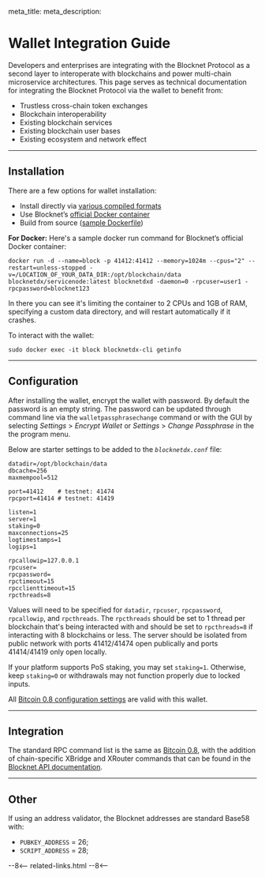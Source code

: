 meta_title: 
meta_description:



# Wallet Integration Guide
Developers and enterprises are integrating with the Blocknet Protocol as a second layer to interoperate with blockchains and power multi-chain microservice architectures. This page serves as technical documentation for integrating the Blocknet Protocol via the wallet to benefit from:

* Trustless cross-chain token exchanges
* Blockchain interoperability
* Existing blockchain services
* Existing blockchain user bases
* Existing ecosystem and network effect

---

## Installation
There are a few options for wallet installation:

* Install directly via [various compiled formats](https://github.com/BlocknetDX/BlockDX/releases/)
* Use Blocknet’s [official Docker container](https://hub.docker.com/r/blocknetdx/servicenode)
* Build from source ([sample Dockerfile](https://github.com/BlocknetDX/dockerimages/blob/master/servicenode/Dockerfile)) 

**For Docker:**
Here's a sample docker run command for Blocknet’s official Docker container:

	docker run -d --name=block -p 41412:41412 --memory=1024m --cpus="2" --restart=unless-stopped -v=/LOCATION_OF_YOUR_DATA_DIR:/opt/blockchain/data blocknetdx/servicenode:latest blocknetdxd -daemon=0 -rpcuser=user1 -rpcpassword=blocknet123
In there you can see it's limiting the container to 2 CPUs and 1GB of RAM, specifying a custom data directory, and will restart automatically if it crashes.

To interact with the wallet:

	sudo docker exec -it block blocknetdx-cli getinfo

---
 
## Configuration
After installing the wallet, encrypt the wallet with password. By default the password is an empty string. The password can be updated through command line via the `walletpassphrasechange` command or with the GUI by selecting *Settings* > *Encrypt Wallet* or *Settings* > *Change Passphrase* in the the program menu.
 
Below are starter settings to be added to the *`blocknetdx.conf`* file:

	datadir=/opt/blockchain/data  
	dbcache=256                   
	maxmempool=512                
	                              
	port=41412    # testnet: 41474
	rpcport=41414 # testnet: 41419
	                              
	listen=1                      
	server=1                      
	staking=0                     
	maxconnections=25             
	logtimestamps=1               
	logips=1                      
	                              
	rpcallowip=127.0.0.1          
	rpcuser=                      
	rpcpassword=                  
	rpctimeout=15                 
	rpcclienttimeout=15           
	rpcthreads=8                   

Values will need to be specified for `datadir`, `rpcuser`, `rpcpassword`, `rpcallowip`, and `rpcthreads`. The `rpcthreads` should be set to 1 thread per blockchain that's being interacted with and should be set to `rpcthreads=8` if interacting with 8 blockchains or less.  The server should be isolated from public network with ports 41412/41474 open publically and ports 41414/41419 only open locally.
 
If your platform supports PoS staking, you may set `staking=1`. Otherwise, keep `staking=0` or withdrawals may not function properly due to locked inputs.
 
All [Bitcoin 0.8 configuration settings](https://en.bitcoin.it/wiki/Original_Bitcoin_client/API_calls_list) are valid with this wallet.
 
---

## Integration
The standard RPC command list is the same as [Bitcoin 0.8](https://en.bitcoin.it/wiki/Original_Bitcoin_client/API_calls_list), with the addition of chain-specific XBridge and XRouter commands that can be found in the [Blocknet API documentation](https://api.blocknet.co).

---

## Other
If using an address validator, the Blocknet addresses are standard Base58 with:

* `PUBKEY_ADDRESS` = 26;
* `SCRIPT_ADDRESS` = 28;
















<!-- 
======= Start: Related Links Section =======
- This is the related links section at the bottom of each page.
- It lists the links in the relatedLinks array variable below.
	Example: relatedLinks = [{"name":"Blocknet Website","link":"https://blocknet.co"},{"name":"API Docs","link":"https://api.blocknet.co"}];
- If the array is empty, ie. relatedLinks = [], then the related links section will not be displayed.
related-links.html
- The template and logic for the related links section can be found in docs/snippets/related-links.html
- The base path is defaulted to docs/snippets/, which can be edited in the mkdocs.yml file
- The template and logic is linked with markdown_extensions: pymdownx.snippets
-->
<script type="text/javascript">
var relatedLinks = [];
</script>

--8<--
related-links.html
--8<-- 
<!-- 
======= End: Related Links Section ======= 
-->





